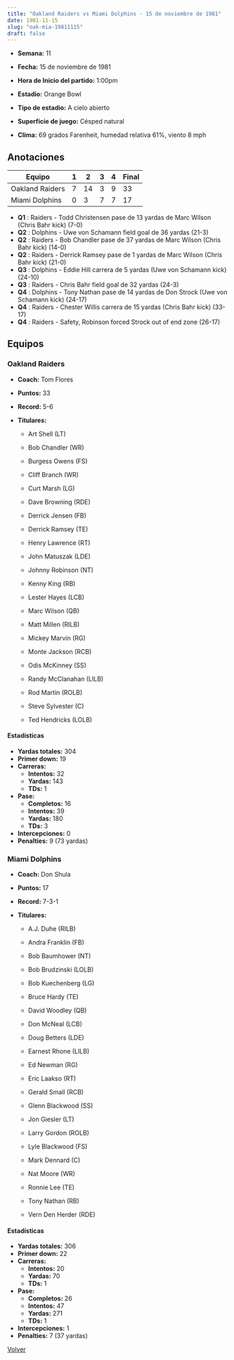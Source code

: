 ```yaml
---
title: "Oakland Raiders vs Miami Dolphins - 15 de noviembre de 1981"
date: 1981-11-15
slug: "oak-mia-19811115"
draft: false
---
```


* **Semana:** 11
* **Fecha:** 15 de noviembre de 1981

* **Hora de Inicio del partido:** 1:00pm
* **Estadio:** Orange Bowl
* **Tipo de estadio:** A cielo abierto
* **Superficie de juego:** Césped natural
* **Clima:** 69 grados Farenheit, humedad relativa 61%, viento 8 mph





## Anotaciones
| Equipo | 1 | 2 | 3 | 4 | Final |
|--------|---|---|---|---|-------|
| Oakland Raiders  | 7 | 14 | 3 | 9  | 33 |
| Miami Dolphins  | 0 | 3 | 7 | 7  | 17 |
* **Q1** : Raiders - Todd Christensen pase de 13 yardas de Marc Wilson (Chris Bahr kick) (7-0)
* **Q2** : Dolphins - Uwe von Schamann field goal de 36 yardas (21-3)
* **Q2** : Raiders - Bob Chandler pase de 37 yardas de Marc Wilson (Chris Bahr kick) (14-0)
* **Q2** : Raiders - Derrick Ramsey pase de 1 yardas de Marc Wilson (Chris Bahr kick) (21-0)
* **Q3** : Dolphins - Eddie Hill carrera de 5 yardas (Uwe von Schamann kick) (24-10)
* **Q3** : Raiders - Chris Bahr field goal de 32 yardas (24-3)
* **Q4** : Dolphins - Tony Nathan pase de 14 yardas de Don Strock (Uwe von Schamann kick) (24-17)
* **Q4** : Raiders - Chester Willis carrera de 15 yardas (Chris Bahr kick) (33-17)
* **Q4** : Raiders - Safety, Robinson forced Strock out of end zone (26-17)


## Equipos


### Oakland Raiders
* **Coach:** Tom Flores
* **Puntos:** 33
* **Record:** 5-6
* **Titulares:** 

  * Art Shell (LT) 

  * Bob Chandler (WR) 

  * Burgess Owens (FS) 

  * Cliff Branch (WR) 

  * Curt Marsh (LG) 

  * Dave Browning (RDE) 

  * Derrick Jensen (FB) 

  * Derrick Ramsey (TE) 

  * Henry Lawrence (RT) 

  * John Matuszak (LDE) 

  * Johnny Robinson (NT) 

  * Kenny King (RB) 

  * Lester Hayes (LCB) 

  * Marc Wilson (QB) 

  * Matt Millen (RILB) 

  * Mickey Marvin (RG) 

  * Monte Jackson (RCB) 

  * Odis McKinney (SS) 

  * Randy McClanahan (LILB) 

  * Rod Martin (ROLB) 

  * Steve Sylvester (C) 

  * Ted Hendricks (LOLB) 

#### Estadísticas
* **Yardas totales:** 304
* **Primer down:** 19
* **Carreras:**
  * **Intentos:** 32
  * **Yardas:** 143
  * **TDs:** 1
* **Pase:**
  * **Completos:** 16
  * **Intentos:** 39
  * **Yardas:** 180
  * **TDs:** 3
* **Intercepciones:** 0
* **Penalties:** 9 (73 yardas)

### Miami Dolphins
* **Coach:** Don Shula
* **Puntos:** 17
* **Record:** 7-3-1
* **Titulares:** 

  * A.J. Duhe (RILB) 

  * Andra Franklin (FB) 

  * Bob Baumhower (NT) 

  * Bob Brudzinski (LOLB) 

  * Bob Kuechenberg (LG) 

  * Bruce Hardy (TE) 

  * David Woodley (QB) 

  * Don McNeal (LCB) 

  * Doug Betters (LDE) 

  * Earnest Rhone (LILB) 

  * Ed Newman (RG) 

  * Eric Laakso (RT) 

  * Gerald Small (RCB) 

  * Glenn Blackwood (SS) 

  * Jon Giesler (LT) 

  * Larry Gordon (ROLB) 

  * Lyle Blackwood (FS) 

  * Mark Dennard (C) 

  * Nat Moore (WR) 

  * Ronnie Lee (TE) 

  * Tony Nathan (RB) 

  * Vern Den Herder (RDE) 

#### Estadísticas
* **Yardas totales:** 306
* **Primer down:** 22
* **Carreras:**
  * **Intentos:** 20
  * **Yardas:** 70
  * **TDs:** 1
* **Pase:**
  * **Completos:** 26
  * **Intentos:** 47
  * **Yardas:** 271
  * **TDs:** 1
* **Intercepciones:** 1
* **Penalties:** 7 (37 yardas)


[Volver](/historia/1981)

